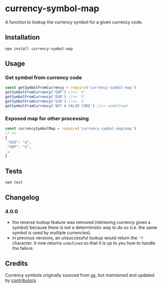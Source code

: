 # currency-symbol-map

A function to lookup the currency symbol for a given currency code.

## Installation

    npm install currency-symbol-map

## Usage

### Get symbol from currency code
```js
const getSymbolFromCurrency = require('currency-symbol-map')
getSymbolFromCurrency('GBP') //=> '£'
getSymbolFromCurrency('EUR') //=> '€'
getSymbolFromCurrency('USD') //=> '$'
getSymbolFromCurrency('NOT A VALID CODE') //=> undefined
```

### Exposed map for other processing
```js
const currencySymbolMap = require('currency-symbol-map/map')
// =>
{
 "USD": "$",
 "GBP": "£",
 …
}
```

## Tests
```bash
npm test
```

## Changelog

### 4.0.0
- the reverse lookup feature was removed (retrieving currency given a symbol) because
there is not a deterministic way to do so (i.e. the same symbol is used by multiple currencies).
- in previous versions, an unsuccessful lookup would return the `'?'` character. It now returns
`undefined` so that it is up to you how to handle the failure.

## Credits

Currency symbols originally sourced from [xe](http://www.xe.com/symbols.php), but maintained
and updated by [contributors](https://github.com/bengourley/currency-symbol-map/pulls?q=is%3Apr+is%3Aclosed).
